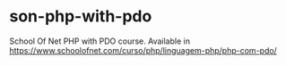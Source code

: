# son-php-with-pdo
School Of Net PHP with PDO course. Available in https://www.schoolofnet.com/curso/php/linguagem-php/php-com-pdo/
